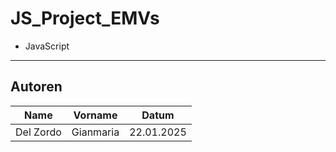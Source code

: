 # JS_Project_EMVs
- JavaScript
---
## Autoren
|Name|Vorname|Datum|
|----|-------|-----|
|Del Zordo|Gianmaria|22.01.2025|
